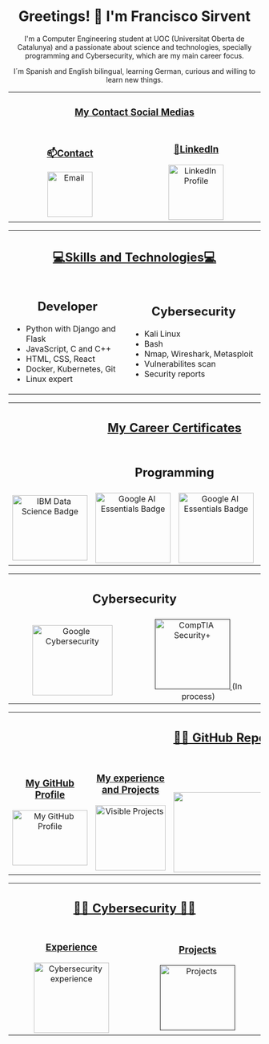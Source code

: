 <div align="center">
    <h1>
        Greetings! 👋 I'm Francisco Sirvent
    </h1>
    <p>
        I'm a Computer Engineering student at UOC (Universitat Oberta de Catalunya) and a passionate about science and technologies, specially programming and Cybersecurity, which are my main career focus.
    </p>
    <p>
        I´m Spanish and English bilingual, learning German, curious and willing to learn new things.
    </p>

<!-- Contact Links -->
<table border="0" align="center" width="800">
    <tr>
        <td colspan="3" align="center">
            <h3>
                <ins>
                    My Contact Social Medias
                </ins>
            </h3>
        </td>
    </tr>
    <tr>
        <td align="center" width="400">
            <h3>
                <ins>
                    📫Contact
                </ins>
            </h3>
            <a href="mailto:fsirventcandea@gmail.com">
            <img src="https://th.bing.com/th/id/R.ae1fbd64a793791023ce79747500f709?rik=z%2bHyd97vQbPpFA&pid=ImgRaw&r=0" alt="Email" 
            width="90">
            </a>
        </td>
        <td align="center" width="400">
            <h3>
                <ins>
                    🔗LinkedIn
                </ins>
            </h3>
            <a href="https://www.linkedin.com/in/francisco-m-sirvent-candea-68749719b">
            <img src="https://logosmarcas.net/wp-content/uploads/2020/04/Linkedin-Logo.png" 
            alt="LinkedIn Profile" 
            width="110">
            </a>
        </td>
    </tr>
</table>

<!-- Skills Section -->
<table border="0" align="center" width="800">
    <tr>
        <td colspan="2" align="center">
            <h2>
                <ins>
                    💻Skills and Technologies💻
                </ins>
            </h2>
        </td>
    </tr>
    <tr>
        <td align="center" width="400">
            <h2>
                <b>
                    Developer
                </b>
            </h2>
            <ul align="left">
                <li>Python with Django and Flask</li>
                <li>JavaScript, C and C++</li>
                <li>HTML, CSS, React</li>
                <li>Docker, Kubernetes, Git</li>
                <li>Linux expert</li>
            </ul>
        </td>
        <td align="center" width="400">
            <h2>
                <b>
                    Cybersecurity
                </b>
            </h2>
            <ul align="left">
                <li>Kali Linux</li>
                <li>Bash</li>
                <li>Nmap, Wireshark, Metasploit</li>
                <li>Vulnerabilites scan</li>
                <li>Security reports</li>
            </ul>
        </td>
    </tr>
</table>

<!-- My certificates -->
<table border="0" align="center" width="800">
    <tr>
        <td colspan="4" align="center">
            <h2>
                <ins>
                    My Career Certificates
                </ins>
            </h2>
        </td>
    </tr>
    <tr>
        <td colspan="4" align="center">
            <h2>
                <b>
                    Programming
                </b>
            </h2>
        </td>
    </tr>
    <tr>
        <td align="center" width="200">
            <a href="https://www.credly.com/badges/65ed31fa-9f14-498f-801e-faf6389ecf5b/public_url">
                <img src="https://images.credly.com/size/110x110/images/0f740f0e-52f0-4ff3-bcac-e8d2ff735c07/image.png" 
                alt="IBM Data Science Badge" 
                width="150" 
                height="130">
            </a>
        </td>
        <td align="center" width="200">
            <a href="https://www.credly.com/badges/bf5afe1e-6b91-4a6b-9978-870032cc92e1/public_url">
                <img src="https://images.credly.com/size/110x110/images/4d81763c-b917-4ab9-92be-103af95c0a21/image.png" alt="Google AI Essentials Badge" 
                width="150" 
                height="140">
            </a>
        </td>
        <td align="center" width="200">
            <a href="https://www.credly.com/badges/8d31ae5c-6b53-467c-a90e-10c950ac5ece/public_url">
                <img src="https://images.credly.com/size/340x340/images/ea3eec65-ddad-4242-9c59-1defac0fa2d9/image.png" alt="Google AI Essentials Badge" 
                width="150" 
                height="140">
            </a>
        </td>
        <td align="center" width="200">
            <a href="https://www.credly.com/badges/c33ea208-5590-4126-8530-861ef0c7f4bd/public_url">
                <img src="https://images.credly.com/size/340x340/images/efbdc0d6-b46e-4e3c-8cf8-2314d8a5b971/GCC_badge_python_1000x1000.png" 
                alt="Automation with Python Professional Badge" 
                width="150" 
                height="140">
            </a>
        </td>
    </tr>
    <table border="0" align="center" width="800">
        <tr>
            <td colspan="2" align="center">
                <h2>
                    <b>
                        Cybersecurity
                    </b>
                </h2>
            </td>
        </tr>
        <tr>
            <td align="center" width="400">
                <a href="https://www.credly.com/badges/9e5d35a8-6f9b-4c6a-9df0-9cfa73f49eef">
                    <img src="https://images.credly.com/size/680x680/images/0bf0f2da-a699-4c82-82e2-56dcf1f2e1c7/image.png" 
                    alt="Google Cybersecurity" 
                    width="160" 
                    height="140">
                </a>
            </td>
            <td align="center" width="400">
                <a href="">
                    <img src="" 
                    alt="CompTIA Security+" 
                    width="150" 
                    height="140">
                </a>
                (In process)
            </td>
        </tr>
    </table>
</table>

<!-- GitHub Repositories Section -->
<table border="0" align="center" width="800">
    <tr>
        <td colspan="3" align="center">
            <h2>
                <ins>
                    👨‍💻 GitHub Repositories and experience 👨‍💻
                </ins>
            </h2>
        </td>
    </tr>
    <tr>
        <td align="center" width="267">
            <a href="https://github.com/fransirvent1994">
                <h3>
                    <ins>
                        My GitHub Profile
                    </ins>
                </h3>             
                <img src="https://logos-world.net/wp-content/uploads/2020/11/GitHub-Logo.png" 
                alt="My GitHub Profile" 
                width="150" 
                height="110">
            </a>
        </td>
        <td align="center" width="267">
            <a href="https://fransirvent1994.github.io/Programming/Experience/Experience.html">
                <h3>
                    <ins>
                        My experience and Projects
                    </ins>
                </h3>  
                <img src="https://static.vecteezy.com/system/resources/previews/008/842/382/original/an-old-open-book-with-abstract-text-illustration-in-cartoon-style-on-a-white-background-vector.jpg" 
                alt="Visible Projects" 
                width="140" 
                height="130">
            </a>
        </td>
        <td align="center" width="267">
            <a href="https://github.com/fransirvent1994/Python-Basics">
                <h3>
                    <ins>
                        Teaching about Python.
                    </ins>
                </h3>
                <img src="https://th.bing.com/th/id/R.8c1719d731849436c9b734d7d65e9558?rik=bSbWm6hjVbDSPg&riu=http%3a%2f%2fpluspng.com%2fimg-png%2fpython-logo-png-big-image-png-2400.png&ehk=QVy%2f7oOiTJ16YDb0ys7dyNAHnvvwPX1WAaD7AvoVnTU%3d&risl=&pid=ImgRaw&r=0" 
                alt="Python Basics" 
                width="820" 
                height="160">
            </a>
        </td>
    </tr>
</table>

<!-- Cybersecurity info -->
<table border="0" align="center" width="800">
    <tr>
        <td colspan="2" align="center">
            <h2>
                <ins>
                    👨‍💻 Cybersecurity 👨‍💻
                </ins>
            </h2>
        </td>
    </tr>
    <tr>
        <td align="center" width="400">
            <a href="https://fransirvent1994.github.io/Cybersecurity/Experience/Experience.html">
                <h3>
                    <ins>
                        Experience
                    </ins>
                </h3>             
                <img src="https://static.vecteezy.com/system/resources/previews/002/697/479/original/cybersecurity-icon-on-white-vector.jpg" 
                alt="Cybersecurity experience" 
                width="150" 
                height="140">
            </a>
        </td>
        <td align="center" width="400">
            <a href="">
                <h3>
                    <ins>
                        Projects
                    </ins>
                </h3>
                <img src="https://img.freepik.com/vector-premium/icono-seguridad-cibernetica-cifrado-concepto-seguro-protegido-datos-ciberseguridad_136875-4238.jpg" 
                alt="Projects" 
                width="150" 
                height="130">
            </a>
        </td>
    </tr>
</table>

